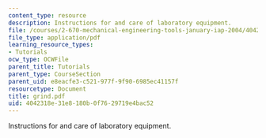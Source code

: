 ```yaml
---
content_type: resource
description: Instructions for and care of laboratory equipment.
file: /courses/2-670-mechanical-engineering-tools-january-iap-2004/4042318e31e8180b0f7629719e4bac52_grind.pdf
file_type: application/pdf
learning_resource_types:
- Tutorials
ocw_type: OCWFile
parent_title: Tutorials
parent_type: CourseSection
parent_uid: e8eacfe3-c521-977f-9f90-6985ec41157f
resourcetype: Document
title: grind.pdf
uid: 4042318e-31e8-180b-0f76-29719e4bac52
---
```

Instructions for and care of laboratory equipment.

